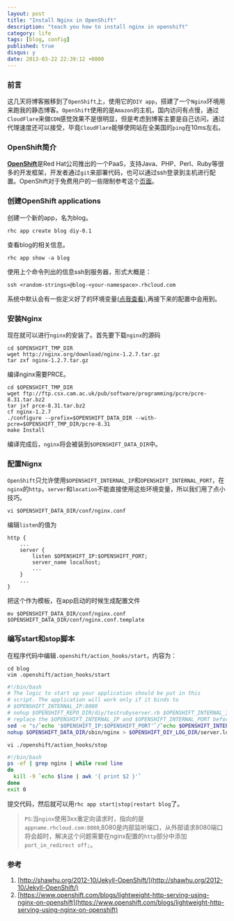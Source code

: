 ```yaml
---
layout: post
title: "Install Nginx in OpenShift"
description: "teach you how to install nginx in openshift"
category: life
tags: [blog, config]
published: true
disqus: y
date: 2013-03-22 22:39:12 +0800
---
```



### 前言
这几天将博客搬移到了`OpenShift`上，使用它的`DIY app`，搭建了一个`Nginx`环境用来跑我的静态博客。`OpenShift`使用的是`Amazon`的主机，国内访问有点慢，通过`CloudFlare`来做`CDN`感觉效果不是很明显，但是考虑到博客主要是自己访问，通过代理速度还可以接受，毕竟`CloudFlare`能够使网站在全美国的`ping`在10ms左右。

### OpenShift简介
[**OpenShift**](https://openshift.redhat.com)是Red Hat公司推出的一个PaaS，支持Java、PHP、Perl、Ruby等很多的开发框架，开发者通过`git`来部署代码，也可以通过ssh登录到主机进行配置。OpenShift对于免费用户的一些限制参考这个[页面](https://www.openshift.com/faq/how-many-applications-can-i-deploy-and-what-resource-limitations-would-they-have)。

<!--more-->

### 创建OpenShift applications
创建一个新的app，名为blog。

    rhc app create blog diy-0.1

查看blog的相关信息。

    rhc app show -a blog

使用上个命令列出的信息ssh到服务器，形式大概是：

    ssh <random-strings>@blog-<your-namespace>.rhcloud.com

系统中默认会有一些定义好了的环境变量([点我查看](https://www.openshift.com/page/openshift-environment-variables)),再接下来的配置中会用到。

### 安装Nginx
现在就可以进行`nginx`的安装了。首先要下载`nginx`的源码

    cd $OPENSHIFT_TMP_DIR
    wget http://nginx.org/download/nginx-1.2.7.tar.gz
    tar zxf nginx-1.2.7.tar.gz

编译nginx需要PRCE。

    cd $OPENSHIFT_TMP_DIR
    wget ftp://ftp.csx.cam.ac.uk/pub/software/programming/pcre/pcre-8.31.tar.bz2
    tar jxf prce-8.31.tar.bz2
    cf nginx-1.2.7
    ./configure --prefix=$OPENSHIFT_DATA_DIR --with-pcre=$OPENSHIFT_TMP_DIR/pcre-8.31
    make Install

编译完成后，`nginx`将会被装到`$OPENSHIFT_DATA_DIR`中。

### 配置Nignx
`OpenShift`只允许使用`$OPENSHIFT_INTERNAL_IP`和`OPENSHIFT_INTERNAL_PORT`，在`nginx`的`http`，`server`和`location`不能直接使用这些环境变量，所以我们用了点小技巧。

    vi $OPENSHIFT_DATA_DIR/conf/nginx.conf

编辑`listen`的值为

    http {
        ...
        server {
            listen $OPENSHIFT_IP:$OPENSHIFT_PORT;
            server_name localhost;
            ...
        }
        ...
    }

把这个作为模板，在app启动的时候生成配置文件

    mv $OPENSHIFT_DATA_DIR/conf/nginx.conf $OPENSHIFT_DATA_DIR/conf/nginx.conf.template

### 编写start和stop脚本
在程序代码中编辑`.openshift/action_hooks/start`，内容为：

    cd blog
    vim .openshift/action_hooks/start

```bash
#!/bin/bash
# The logic to start up your application should be put in this
# script. The application will work only if it binds to
# $OPENSHIFT_INTERNAL_IP:8080
# nohup $OPENSHIFT_REPO_DIR/diy/testrubyserver.rb $OPENSHIFT_INTERNAL_IP $OPENSHIFT_REPO_DIR/diy > $OPENSHIFT_DIY_LOG_DIR/server.log 2>&1 &
# replace the $OPENSHIFT_INTERNAL_IP and $OPENSHIFT_INTERNAL_PORT before starting up the server
sed -e "s/`echo '$OPENSHIFT_IP:$OPENSHIFT_PORT'`/`echo $OPENSHIFT_INTERNAL_IP:$OPENSHIFT_INTERNAL_PORT`/" $OPENSHIFT_DATA_DIR/conf/nginx.conf.template > $OPENSHIFT_DATA_DIR/conf/nginx.conf
nohup $OPENSHIFT_DATA_DIR/sbin/nginx > $OPENSHIFT_DIY_LOG_DIR/server.log 2>&1 &
```
    
    vi ./openshift/action_hooks/stop

```bash
#!/bin/bash
ps -ef | grep nginx | while read line
do
  kill -9 `echo $line | awk '{ print $2 }'`
done
exit 0
```

提交代码，然后就可以用`rhc app start|stop|restart blog`了。

>`PS`:当`nginx`使用3xx重定向请求时，指向的是`appname.rhcloud.com:8080`,8080是内部监听端口，从外部请求8080端口将会超时，解决这个问题需要在nginx配置的`http`部分中添加`port_in_redirect off;`。

### 参考
1. [http://shawhu.org/2012-10/Jekyll-OpenShift/](http://shawhu.org/2012-10/Jekyll-OpenShift/)
2. [https://www.openshift.com/blogs/lightweight-http-serving-using-nginx-on-openshift](https://www.openshift.com/blogs/lightweight-http-serving-using-nginx-on-openshift)
